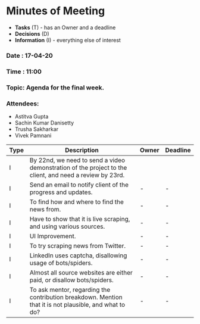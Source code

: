 # Minutes of Meeting
* **Tasks** (T) - has an Owner and a deadline
* **Decisions** (D)
* **Information** (I) - everything else of interest

### Date : 17-04-20
### Time : 11:00
### Topic: Agenda for the final week.
### Attendees: 
* Astitva Gupta
* Sachin Kumar Danisetty
* Trusha Sakharkar
* Vivek Pamnani

Type | Description | Owner | Deadline
---- | ----------- | ----- | --------
I | By 22nd, we need to send a video demonstration of the project to the client, and need a review by 23rd.
I | Send an email to notify client of the progress and updates. | - | -
I | To find how and where to find the news from. | - | -
I | Have to show that it is live scraping, and using various sources. | - | -
I | UI Improvement. | - | -
I | To try scraping news from Twitter. | - | -
I | LinkedIn uses captcha, disallowing usage of bots/spiders. | - | -
I | Almost all source websites are either paid, or disallow bots/spiders. | - | -
I | To ask mentor, regarding the contribution breakdown. Mention that it is not plausible, and what to do? | - | -